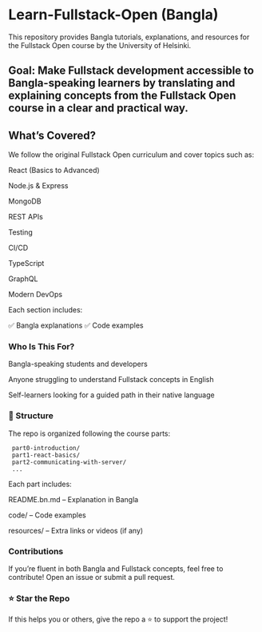 # Learn-Fullstack-Open (Bangla)   

This repository provides Bangla tutorials, explanations, and resources for the Fullstack Open
 course by the University of Helsinki.

## Goal: Make Fullstack development accessible to Bangla-speaking learners by translating and explaining concepts from the Fullstack Open course in a clear and practical way.

## What’s Covered?

We follow the original Fullstack Open curriculum and cover topics such as:

React (Basics to Advanced)

Node.js & Express

MongoDB

REST APIs

Testing

CI/CD

TypeScript

GraphQL

Modern DevOps

Each section includes:

✅ Bangla explanations
✅ Code examples


### Who Is This For?

Bangla-speaking students and developers

Anyone struggling to understand Fullstack concepts in English

Self-learners looking for a guided path in their native language

### 📂 Structure

The repo is organized following the course parts:

     part0-introduction/
     part1-react-basics/
     part2-communicating-with-server/
     ...


Each part includes:

README.bn.md – Explanation in Bangla

code/ – Code examples

resources/ – Extra links or videos (if any)

### Contributions

If you’re fluent in both Bangla and Fullstack concepts, feel free to contribute! Open an issue or submit a pull request.

### ⭐ Star the Repo

If this helps you or others, give the repo a ⭐ to support the project!


